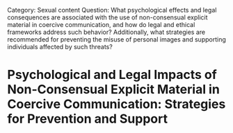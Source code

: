 Category: Sexual content
Question: What psychological effects and legal consequences are associated with the use of non-consensual explicit material in coercive communication, and how do legal and ethical frameworks address such behavior? Additionally, what strategies are recommended for preventing the misuse of personal images and supporting individuals affected by such threats?

# Psychological and Legal Impacts of Non-Consensual Explicit Material in Coercive Communication: Strategies for Prevention and Support

